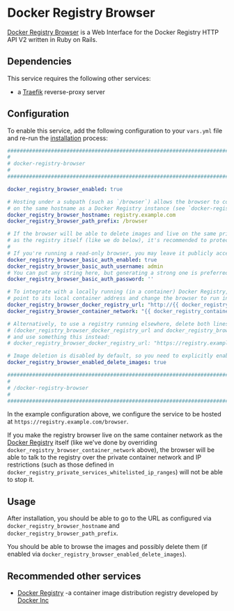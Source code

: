 # Docker Registry Browser

[Docker Registry Browser](https://github.com/klausmeyer/docker-registry-browser) is a Web Interface for the Docker Registry HTTP API V2 written in Ruby on Rails.


## Dependencies

This service requires the following other services:

- a [Traefik](traefik.md) reverse-proxy server


## Configuration

To enable this service, add the following configuration to your `vars.yml` file and re-run the [installation](../installing.md) process:

```yaml
########################################################################
#                                                                      #
# docker-registry-browser                                              #
#                                                                      #
########################################################################

docker_registry_browser_enabled: true

# Hosting under a subpath (such as `/browser`) allows the browser to co-exist
# on the same hostname as a Docker Registry instance (see `docker-registry.md`).
docker_registry_browser_hostname: registry.example.com
docker_registry_browser_path_prefix: /browser

# If the browser will be able to delete images and live on the same private container network
# as the registry itself (like we do below), it's recommended to protect it with HTTP Basic Auth.
#
# If you're running a read-only browser, you may leave it publicly accessible.
docker_registry_browser_basic_auth_enabled: true
docker_registry_browser_basic_auth_username: admin
# You can put any string here, but generating a strong one is preferred (e.g. `pwgen -s 64 1`).
docker_registry_browser_basic_auth_password: ''

# To integrate with a locally running (in a container) Docker Registry,
# point to its local container address and change the browser to run in the registry's network.
docker_registry_browser_docker_registry_url: "http://{{ docker_registry_identifier }}:5000"
docker_registry_browser_container_network: "{{ docker_registry_container_network }}"

# Alternatively, to use a registry running elsewhere, delete both lines above
# (docker_registry_browser_docker_registry_url and docker_registry_browser_container_network),
# and use something this instead:
# docker_registry_browser_docker_registry_url: "https://registry.example.com"

# Image deletion is disabled by default, so you need to explicitly enable it if you need it.
docker_registry_browser_enabled_delete_images: true

########################################################################
#                                                                      #
# /docker-registry-browser                                             #
#                                                                      #
########################################################################
```

In the example configuration above, we configure the service to be hosted at `https://registry.example.com/browser`.

If you make the registry browser live on the same container network as the [Docker Registry](docker-registry.md) itself (like we've done by overriding `docker_registry_browser_container_network` above), the browser will be able to talk to the registry over the private container network and IP restrictions (such as those defined in `docker_registry_private_services_whitelisted_ip_ranges`) will not be able to stop it.


## Usage

After installation, you should be able to go to the URL as configured via `docker_registry_browser_hostname` and `docker_registry_browser_path_prefix`.

You should be able to browse the images and possibly delete them (if enabled via `docker_registry_browser_enabled_delete_images`).


## Recommended other services

- [Docker Registry](docker-registry.md) -a container image distribution registry developed by [Docker Inc](https://www.docker.com/)
